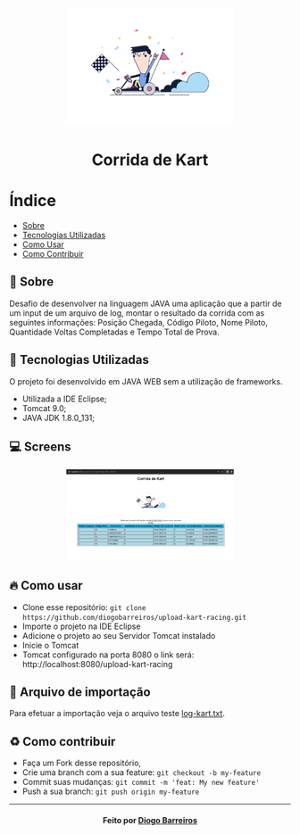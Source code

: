 <h1 align="center">
    <img alt="Kart Racing" title="#kartRacing" src="WebContent/images/KartRacing.svg" width="300px" />
</h1>

<h1 align="center"> 
    Corrida de Kart
</h1>

# Índice

- [Sobre](#sobre)
- [Tecnologias Utilizadas](#tecnologias-utilizadas)
- [Como Usar](#como-usar)
- [Como Contribuir](#como-contribuir)

<a id="sobre"></a>
## :bookmark: Sobre 

Desafio de desenvolver na linguagem JAVA uma aplicação que a partir de um input de um arquivo de log, montar o resultado da corrida com as seguintes informações: Posição Chegada, Código Piloto, Nome Piloto, Quantidade Voltas Completadas e Tempo Total de Prova.

<a id="tecnologias-utilizadas"></a>
## :rocket: Tecnologias Utilizadas

O projeto foi desenvolvido em JAVA WEB sem a utilização de frameworks.
- Utilizada a IDE Eclipse;
- Tomcat 9.0;
- JAVA JDK 1.8.0_131;

## :computer: Screens

<h4 align="center">
    <img alt="Home" title="#home" width="300px" src="WebContent/images/TelaSistema.PNG">
</h4>

<a id="como-usar"></a>
## :fire: Como usar

- Clone esse repositório: `git clone https://github.com/diogobarreiros/upload-kart-racing.git`
- Importe o projeto na IDE Eclipse
- Adicione o projeto ao seu Servidor Tomcat instalado
- Inicie o Tomcat
- Tomcat configurado na porta 8080 o link será: http://localhost:8080/upload-kart-racing

## :page_with_curl: Arquivo de importação

Para efetuar a importação veja o arquivo teste <a href="https://github.com/diogobarreiros/upload-kart-racing/blob/master/WebContent/testFile/log-kart.txt" target="_blank">log-kart.txt</a>.

<a id="como-contribuir"></a>
## :recycle: Como contribuir

- Faça um Fork desse repositório,
- Crie uma branch com a sua feature: `git checkout -b my-feature`
- Commit suas mudanças: `git commit -m 'feat: My new feature'`
- Push a sua branch: `git push origin my-feature`

---

<h4 align="center">
    Feito por <a href="https://www.linkedin.com/in/diogo-barreiros-b2a96836/" target="_blank">Diogo Barreiros</a>
</h4>
